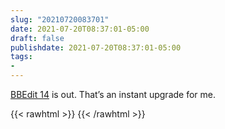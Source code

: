 ```yaml
---
slug: "20210720083701"
date: 2021-07-20T08:37:01-05:00
draft: false
publishdate: 2021-07-20T08:37:01-05:00
tags:
- 
---
```


[BBEdit 14](https://www.barebones.com/products/bbedit/bbedit14.html) is out. That’s an instant upgrade for me.

{{< rawhtml >}}
<a href="https://brid.gy/publish/twitter"></a>
{{< /rawhtml >}}

